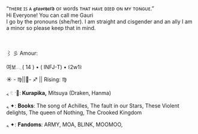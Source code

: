“ᴛʜᴇʀᴇ ɪꜱ ᴀ 𝖌𝖗𝖆𝖛𝖊𝖞𝖆𝖗𝖉 ᴏꜰ words ᴛʜᴀᴛ ʜᴀᴠᴇ ᴅɪᴇᴅ ᴏɴ ᴍʏ ᴛᴏɴɢᴜᴇ.” <br>
Hi Everyone!
You can call me Gauri  
I go by the pronouns (she/her). I am straight and cisgender and an ally I am a minor so please keep that in mind.

<br><br>
⌇ 彡  Amour:

여보𓂃( 14 ) • ( INFJ-T) • ꒰2w1꒱

☀ - ♍||🌙- ♐ || Rising: ♍

៹ 𓏲 ˑ🤎:<b> Kurapika,</b> Mitsuya (Draken, Hanma)

៹ ✦: 𝐁𝐨𝐨𝐤𝐬: The song of Achilles, The fault in our Stars, These Violent delights, The queen of Nothing, The Crooked Kingdom

៹ ✦: 𝐅𝐚𝐧𝐝𝐨𝐦𝐬: ARMY, MOA, BLINK, MOOMOO, 
